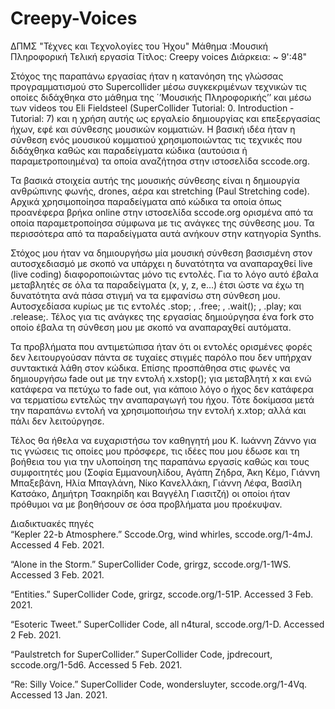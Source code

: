 # Creepy-Voices
ΔΠΜΣ "Τέχνες και Τεχνολογίες του Ήχου" 
Μάθημα :Μουσική Πληροφορική
Τελική εργασία
Τίτλος: Creepy voices
Διάρκεια: ~ 9':48"

Στόχος της παραπάνω εργασίας ήταν η κατανόηση της γλώσσας προγραμματισμού στο Supercollider μέσω συγκεκριμένων τεχνικών τις οποίες διδάχθηκα στο μάθημα της ΄’Μουσικής Πληροφορικής’’ και μέσω των videos του Eli Fieldsteel (SuperCollider Tutorial: 0. Introduction - Tutorial: 7) και η χρήση αυτής ως εργαλείο δημιουργίας και επεξεργασίας ήχων, εφέ και σύνθεσης μουσικών κομματιών.
Η βασική ιδέα ήταν η σύνθεση ενός μουσικού κομματιού χρησιμοποιώντας τις τεχνικές που διδάχθηκα καθώς και παραδείγματα κώδικα (αυτούσια ή παραμετροποιημένα) τα οποία αναζήτησα στην ιστοσελίδα sccode.org.

Τα βασικά στοιχεία αυτής της μουσικής σύνθεσης είναι η δημιουργία ανθρώπινης φωνής, drones, αέρα και stretching (Paul Stretching code). Αρχικά χρησιμοποίησα παραδείγματα από κώδικα τα οποία όπως προανέφερα βρήκα online στην ιστοσελίδα sccode.org ορισμένα από τα οποία παραμετροποίησα σύμφωνα με τις ανάγκες της σύνθεσης μου. Τα περισσότερα από τα παραδείγματα αυτά ανήκουν στην κατηγορία Synths.

Στόχος μου ήταν να δημιουργήσω μία μουσική σύνθεση βασισμένη στον αυτοσχεδιασμό με σκοπό να υπάρχει η δυνατότητα να αναπαραχθεί live (live coding) διαφοροποιώντας μόνο τις εντολές. Για το λόγο αυτό έβαλα μεταβλητές σε όλα τα παραδείγματα (x, y, z, e…) έτσι ώστε να έχω τη δυνατότητα ανά πάσα στιγμή να τα εμφανίσω στη σύνθεση μου.
Αυτοσχεδίασα κυρίως με τις εντολές .stop; , .free; , .wait(); , .play; και .release;. Τέλος για τις ανάγκες της εργασίας δημιούργησα ένα fork στο οποίο έβαλα τη σύνθεση μου με σκοπό να αναπαραχθεί αυτόματα.

Τα προβλήματα που αντιμετώπισα ήταν ότι οι εντολές ορισμένες φορές δεν λειτουργούσαν πάντα σε τυχαίες στιγμές παρόλο που δεν υπήρχαν συντακτικά λάθη στον κώδικα. Επίσης προσπάθησα στις φωνές να δημιουργήσω fade out με την εντολή x.xstop(); για μεταβλητή x και ενώ κατάφερα να πετύχω το fade out, για κάποιο λόγο ο ήχος δεν κατάφερα να τερματίσω εντελώς την αναπαραγωγή του ήχου. Τότε δοκίμασα μετά την παραπάνω εντολή να χρησιμοποιήσω την εντολή x.xtop; αλλά και πάλι δεν λειτούργησε.

Τέλος θα ήθελα να ευχαριστήσω τον καθηγητή μου Κ. Ιωάννη Ζάννο για τις γνώσεις τις οποίες μου πρόσφερε, τις ιδέες που μου έδωσε και τη βοήθεια του για την υλοποίηση της παραπάνω εργασίς καθώς και τους συμφοιτητές μου (Σοφία Εμμανουηλίδου, Αγάπη Ζήδρα, Άκη Κέμο, Γιάννη Μπαξεβάνη, Ηλία Μπαγλάνη, Νίκο Κανελλάκη, Γιάννη Λέφα, Βασίλη Κατσάκο, Δημήτρη Τσακηρίδη και Βαγγέλη Γιασιτζή) οι οποίοι ήταν πρόθυμοι να με βοηθήσουν σε όσα προβλήματα μου προέκυψαν.

Διαδικτυακές πηγές  
“Kepler 22-b Atmosphere.” Sccode.Org, wind whirles, sccode.org/1-4mJ. Accessed 4 Feb. 2021.

 “Alone in the Storm.” SuperCollider Code, grirgz, sccode.org/1-1WS. Accessed 3 Feb. 2021.
 
“Entities.” SuperCollider Code, grirgz, sccode.org/1-51P. Accessed 3 Feb. 2021.

“Esoteric Tweet.” SuperCollider Code, all n4tural, sccode.org/1-D. Accessed 2 Feb. 2021.

“Paulstretch for SuperCollider.” SuperCollider Code, jpdrecourt, sccode.org/1-5d6. Accessed 5 Feb. 2021.

“Re: Silly Voice.” SuperCollider Code, wondersluyter, sccode.org/1-4Vq. Accessed 13 Jan. 2021.
